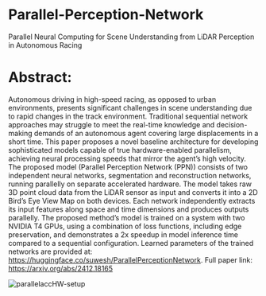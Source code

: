 # Parallel-Perception-Network
Parallel Neural Computing for Scene Understanding from LiDAR Perception in Autonomous Racing
# Abstract:
Autonomous driving in high-speed racing, as opposed to urban environments, presents significant challenges in scene understanding due to rapid changes in the track environment. Traditional sequential network approaches may struggle to meet the real-time knowledge and decision-making demands of an autonomous agent covering large displacements in a short time. This paper proposes a novel baseline architecture for developing sophisticated models capable of true hardware-enabled parallelism, achieving neural processing speeds that mirror the agent’s high velocity. The proposed model (Parallel Perception Network (PPN)) consists of two independent neural networks, segmentation and reconstruction networks, running parallelly on separate accelerated hardware. The model takes raw 3D point cloud data from the LiDAR sensor as input and converts it into a 2D Bird’s Eye View Map on both devices. Each network independently extracts its input features along space and time dimensions and produces outputs parallelly. The proposed method’s model is trained on a system with two NVIDIA T4 GPUs, using a combination of loss functions, including edge preservation, and demonstrates a 2x speedup in model inference time compared to a sequential configuration. Learned parameters of the trained networks are provided at: https://huggingface.co/suwesh/ParallelPerceptionNetwork. Full paper link: https://arxiv.org/abs/2412.18165

![parallelaccHW-setup](https://github.com/user-attachments/assets/465709d5-2474-45c6-91d1-cb2c044eb606)
